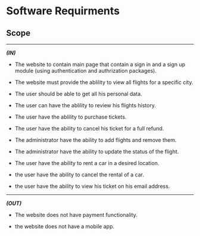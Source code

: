 # Software Requirments


## Scope
<hr>

***(IN)***

- The website to contain main page that contain a sign in and a sign up module (using authentication and authrization packages).

- The website must provide the ablility to view all flights for a specific city.

- The user should be able to get all his personal data.

- The user can have the ablility to review his flights history.

- The user have the ablility to purchase tickets.

- The user have the ability to cancel his ticket for a full refund.

- The administrator have the ability to add flights and remove them.

- The administrator have the ability to update the status of the flight.

- The user have the ability to rent a car in a desired location.

- the user have the ability to cancel the rental of a car.

- the user have the ability to view his ticket on his email address.

<hr>

***(OUT)***

- The website does not have payment functionality.

- the website does not have a mobile app.
